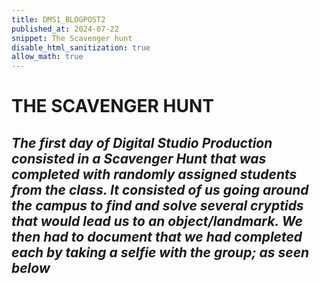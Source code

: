 ```yaml
---
title: DMS1_BLOGPOST2
published_at: 2024-07-22
snippet: The Scavenger hunt
disable_html_sanitization: true
allow_math: true 
---
```


# **THE SCAVENGER HUNT**
## *The first day of Digital Studio Production consisted in a Scavenger Hunt that was completed with randomly assigned students from the class. It consisted of us going around the campus to find and solve several cryptids that would lead us to an object/landmark. We then had to document that we had completed each by taking a selfie with the group; as seen below*